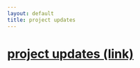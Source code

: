 ```yaml
---
layout: default
title: project updates
---
```


# [project updates (link)](http://lists.osgeo.org/pipermail/pycsw-devel/2012-January/000059.html)

